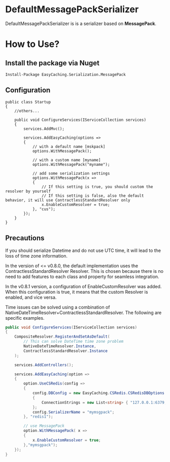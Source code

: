# DefaultMessagePackSerializer

DefaultMessagePackSerializer is is a serializer based on **MessagePack**.

# How to Use?

## Install the package via Nuget

```
Install-Package EasyCaching.Serialization.MessagePack
```

## Configuration

```
public class Startup
{
    //others...

    public void ConfigureServices(IServiceCollection services)
    {
        services.AddMvc();

        services.AddEasyCaching(options => 
        {
            // with a default name [mskpack]
            options.WithMessagePack();

            // with a custom name [myname]
            options.WithMessagePack("myname");

            // add some serialization settings
            options.WithMessagePack(x => 
            {
                // If this setting is true, you should custom the resolver by yourself
                // If this setting is false, also the default behavior, it will use ContractlessStandardResolver only
                x.EnableCustomResolver = true;
            }, "cus");
        });
    }
}
```

## Precautions

If you should serialize Datetime and do not use UTC time, it will lead to the loss of time zone information.

In the version of <= v0.8.0, the default implementation uses the ContractlessStandardResolver Resolver. This is chosen because there is no need to add features to each class and property for seamless integration.

In the v0.8.1 version, a configuration of EnableCustomResolver was added. When this configuration is true, it means that the custom Resolver is enabled, and vice versa.

Time issues can be solved using a combination of NativeDateTimeResolver+ContractlessStandardResolver. The following are specific examples.

```cs
public void ConfigureServices(IServiceCollection services)
{
    CompositeResolver.RegisterAndSetAsDefault(
        // This can solve DateTime time zone problem
        NativeDateTimeResolver.Instance,
        ContractlessStandardResolver.Instance
    );

    services.AddControllers();

    services.AddEasyCaching(option =>
    {
        option.UseCSRedis(config =>
        {
            config.DBConfig = new EasyCaching.CSRedis.CSRedisDBOptions
            {
                ConnectionStrings = new List<string> { "127.0.0.1:6379,defaultDatabase=11,poolsize=10" }
            };
            config.SerializerName = "mymsgpack";
        }, "redis1");

        // use MessagePack
        option.WithMessagePack( x => 
        {
            x.EnableCustomResolver = true; 
        },"mymsgpack");
    });
}
```

